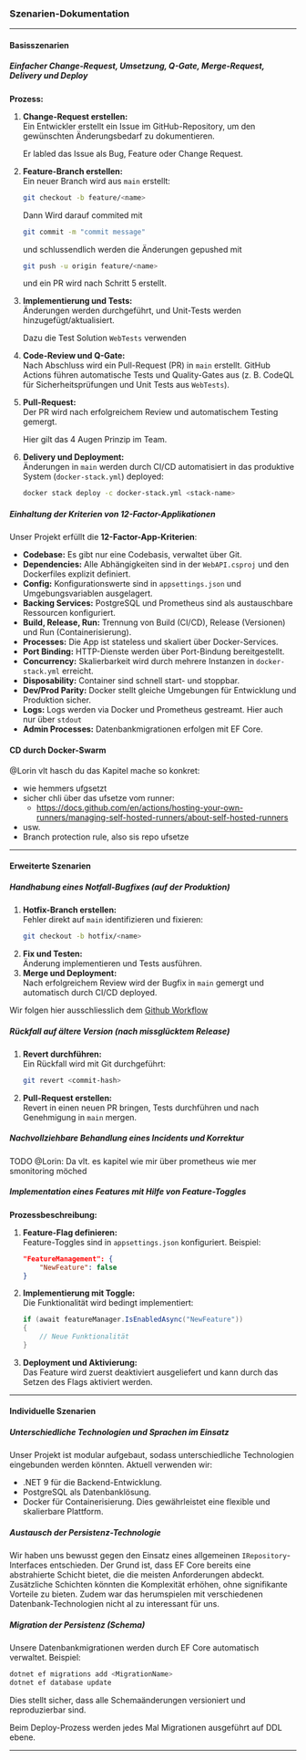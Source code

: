 ### Szenarien-Dokumentation

---

#### **Basisszenarien**

##### **Einfacher Change-Request, Umsetzung, Q-Gate, Merge-Request, Delivery und Deploy**

**Prozess:**

1. **Change-Request erstellen:**  
   Ein Entwickler erstellt ein Issue im GitHub-Repository, um den gewünschten Änderungsbedarf zu dokumentieren.

   Er labled das Issue als Bug, Feature oder Change Request.
2. **Feature-Branch erstellen:**  
   Ein neuer Branch wird aus `main` erstellt:
   ```bash
   git checkout -b feature/<name>
   ```
   Dann Wird darauf commited mit
   ```bash
   git commit -m "commit message"
   ```
   und schlussendlich werden die Änderungen gepushed mit
   ```bash
   git push -u origin feature/<name>
   ```
   und ein PR wird nach Schritt 5 erstellt.
3. **Implementierung und Tests:**  
   Änderungen werden durchgeführt, und Unit-Tests werden hinzugefügt/aktualisiert.

   Dazu die Test Solution `WebTests` verwenden
4. **Code-Review und Q-Gate:**  
   Nach Abschluss wird ein Pull-Request (PR) in `main` erstellt. GitHub Actions führen automatische Tests und
   Quality-Gates aus
   (z. B. CodeQL für Sicherheitsprüfungen und Unit Tests aus `WebTests`).
5. **Pull-Request:**  
   Der PR wird nach erfolgreichem Review und automatischem Testing gemergt.

   Hier gilt das 4 Augen Prinzip im Team.
6. **Delivery und Deployment:**  
   Änderungen in `main` werden durch CI/CD automatisiert in das produktive System (`docker-stack.yml`) deployed:
   ```bash
   docker stack deploy -c docker-stack.yml <stack-name>
   ```

##### **Einhaltung der Kriterien von 12-Factor-Applikationen**

Unser Projekt erfüllt die **12-Factor-App-Kriterien**:

- **Codebase:** Es gibt nur eine Codebasis, verwaltet über Git.
- **Dependencies:** Alle Abhängigkeiten sind in der `WebAPI.csproj` und den Dockerfiles explizit definiert.
- **Config:** Konfigurationswerte sind in `appsettings.json` und Umgebungsvariablen ausgelagert.
- **Backing Services:** PostgreSQL und Prometheus sind als austauschbare Ressourcen konfiguriert.
- **Build, Release, Run:** Trennung von Build (CI/CD), Release (Versionen) und Run (Containerisierung).
- **Processes:** Die App ist stateless und skaliert über Docker-Services.
- **Port Binding:** HTTP-Dienste werden über Port-Bindung bereitgestellt.
- **Concurrency:** Skalierbarkeit wird durch mehrere Instanzen in `docker-stack.yml` erreicht.
- **Disposability:** Container sind schnell start- und stoppbar.
- **Dev/Prod Parity:** Docker stellt gleiche Umgebungen für Entwicklung und Produktion sicher.
- **Logs:** Logs werden via Docker und Prometheus gestreamt. Hier auch nur über `stdout`
- **Admin Processes:** Datenbankmigrationen erfolgen mit EF Core.

#### **CD durch Docker-Swarm**

@Lorin vlt hasch du das Kapitel mache
so konkret:

- wie hemmers ufgsetzt
- sicher chli über das ufsetze vom runner:
    - https://docs.github.com/en/actions/hosting-your-own-runners/managing-self-hosted-runners/about-self-hosted-runners
- usw.
- Branch protection rule, also sis repo ufsetze

---

#### **Erweiterte Szenarien**

##### **Handhabung eines Notfall-Bugfixes (auf der Produktion)**

1. **Hotfix-Branch erstellen:**  
   Fehler direkt auf `main` identifizieren und fixieren:
   ```bash
   git checkout -b hotfix/<name>
   ```
2. **Fix und Testen:**  
   Änderung implementieren und Tests ausführen.
3. **Merge und Deployment:**  
   Nach erfolgreichem Review wird der Bugfix in `main` gemergt und automatisch durch CI/CD deployed.

Wir folgen hier ausschliesslich dem [Github Workflow](https://docs.github.com/en/get-started/using-github/github-flow)

##### **Rückfall auf ältere Version (nach missglücktem Release)**

1. **Revert durchführen:**  
   Ein Rückfall wird mit Git durchgeführt:
   ```bash
   git revert <commit-hash>
   ```
2. **Pull-Request erstellen:**  
   Revert in einen neuen PR bringen, Tests durchführen und nach Genehmigung in `main` mergen.

##### **Nachvollziehbare Behandlung eines Incidents und Korrektur**

TODO @Lorin: Da vlt. es kapitel wie mir über prometheus wie mer smonitoring möched

##### **Implementation eines Features mit Hilfe von Feature-Toggles**

**Prozessbeschreibung:**

1. **Feature-Flag definieren:**  
   Feature-Toggles sind in `appsettings.json` konfiguriert. Beispiel:
   ```json
   "FeatureManagement": {
       "NewFeature": false
   }
   ```
2. **Implementierung mit Toggle:**  
   Die Funktionalität wird bedingt implementiert:
   ```csharp
   if (await featureManager.IsEnabledAsync("NewFeature"))
   {
       // Neue Funktionalität
   }
   ```
3. **Deployment und Aktivierung:**  
   Das Feature wird zuerst deaktiviert ausgeliefert und kann durch das Setzen des Flags aktiviert werden.

---

#### **Individuelle Szenarien**

##### **Unterschiedliche Technologien und Sprachen im Einsatz**

Unser Projekt ist modular aufgebaut, sodass unterschiedliche Technologien eingebunden werden könnten. Aktuell verwenden
wir:

- .NET 9 für die Backend-Entwicklung.
- PostgreSQL als Datenbanklösung.
- Docker für Containerisierung.
  Dies gewährleistet eine flexible und skalierbare Plattform.

##### **Austausch der Persistenz-Technologie**

Wir haben uns bewusst gegen den Einsatz eines allgemeinen `IRepository`-Interfaces entschieden.
Der Grund ist, dass EF Core bereits eine abstrahierte Schicht bietet, die die meisten Anforderungen abdeckt.
Zusätzliche Schichten könnten die Komplexität erhöhen, ohne signifikante Vorteile zu bieten.
Zudem war das herumspielen mit verschiedenen Datenbank-Technologien nicht al zu interessant für uns.

##### **Migration der Persistenz (Schema)**

Unsere Datenbankmigrationen werden durch EF Core automatisch verwaltet. Beispiel:

```bash
dotnet ef migrations add <MigrationName>
dotnet ef database update
```

Dies stellt sicher, dass alle Schemaänderungen versioniert und reproduzierbar sind.

Beim Deploy-Prozess werden jedes Mal Migrationen ausgeführt auf DDL ebene.

---